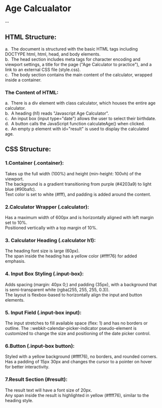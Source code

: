 # Age Calcualator
--
## HTML Structure: 
a. &nbsp;The document is structured with the basic HTML tags including DOCTYPE html, html, head, and body elements.<br>
b. &nbsp;The head section includes meta tags for character encoding and viewport settings, a title for the page ("Age Calculator to practice"), and a link to an external CSS file (style.css).<br>
c. &nbsp;The body section contains the main content of the calculator, wrapped inside a container.
### The Content of HTML:
a. &nbsp;There is a div element with class calculator, which houses the entire age calculator.<br>
b. &nbsp;A heading (h1) reads "Javascript Age Calculator".<br>
c. &nbsp;An input box (input type="date") allows the user to select their birthdate.<br>
d. &nbsp;A button calls the JavaScript function calculateAge() when clicked.<br>
e. &nbsp;An empty p element with id="result" is used to display the calculated age.
## CSS Structure: 
### 1.Container (.container):
Takes up the full width (100%) and height (min-height: 100vh) of the viewport.<br>
The background is a gradient transitioning from purple (#4203a9) to light blue (#90bafc).<br>
Text color is set to white (#fff), and padding is added around the content.
### 2.Calculator Wrapper (.calculator):
Has a maximum width of 600px and is horizontally aligned with left margin set to 10%.<br>
Positioned vertically with a top margin of 10%.
### 3. Calculator Heading (.calculator h1):
The heading font size is large (60px).<br>
The span inside the heading has a yellow color (#ffff76) for added emphasis.
### 4. Input Box Styling (.input-box):
Adds spacing (margin: 40px 0;) and padding (35px), with a background that is semi-transparent white (rgba(255, 255, 255, 0.3)).<br>
The layout is flexbox-based to horizontally align the input and button elements.
### 5. Input Field (.input-box input):
The input stretches to fill available space (flex: 1) and has no borders or outline.
The ::webkit-calendar-picker-indicator pseudo-element is customized to change the size and positioning of the date picker control.
### 6.Button (.input-box button):
Styled with a yellow background (#ffff76), no borders, and rounded corners.<br>
Has a padding of 15px 30px and changes the cursor to a pointer on hover for better interactivity.
### 7.Result Section (#result):
The result text will have a font size of 20px.<br>
Any span inside the result is highlighted in yellow (#ffff76), similar to the heading style.
